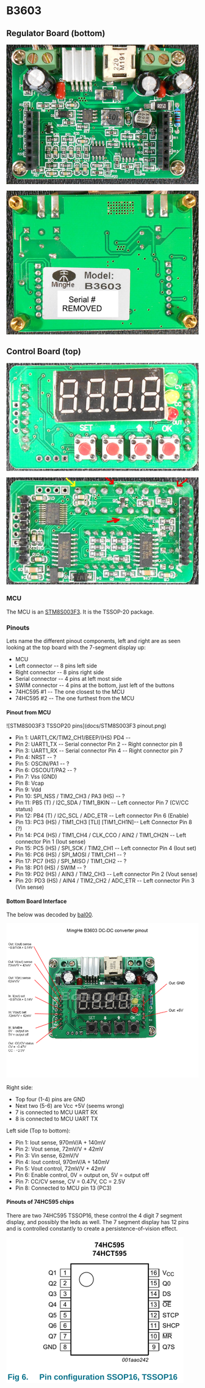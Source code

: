 # B3603

## Regulator Board (bottom)

![Bottom Board Side 1](docs/BottomBoardSide1.jpg)

![Bottom Board Side 2](docs/BottomBoardSide2.jpg)

## Control Board (top)

![Top Board Side 1](docs/TopBoardSide1.jpg)

![Top Board Side 2](docs/TopBoardSide2.jpg)


### MCU

The MCU is an [STM8S003F3](http://www.st.com/web/catalog/mmc/FM141/SC1244/SS1010/LN2/PF251792). It is the TSSOP-20 package.

### Pinouts

Lets name the different pinout components, left and right are as seen looking at the top board with the 7-segment display up:

* MCU
* Left connector -- 8 pins left side
* Right connector -- 8 pins right side
* Serial connector -- 4 pins at left most side
* SWIM connector -- 4 pins at the bottom, just left of the buttons
* 74HC595 #1 -- The one closest to the MCU
* 74HC595 #2 -- The one furthest from the MCU

#### Pinout from MCU

![STM8S003F3 TSSOP20 pins](docs/STM8S003F3 pinout.png)

* Pin 1: UART1\_CK/TIM2\_CH1/BEEP/(HS) PD4 -- 
* Pin 2: UART1\_TX -- Serial connector Pin 2 -- Right connector pin 8
* Pin 3: UART1\_RX -- Serial connector Pin 4 -- Right connector pin 7
* Pin 4: NRST -- ?
* Pin 5: OSCIN/PA1 -- ?
* Pin 6: OSCOUT/PA2 -- ?
* Pin 7: Vss (GND)
* Pin 8: Vcap
* Pin 9: Vdd
* Pin 10: SPI\_NSS / TIM2\_CH3 / PA3 (HS) -- ?
* Pin 11: PB5 (T) / I2C\_SDA / TIM1\_BKIN -- Left connector Pin 7 (CV/CC status)
* Pin 12: PB4 (T) / I2C\_SCL / ADC\_ETR -- Left connector Pin 6 (Enable)
* Pin 13: PC3 (HS) / TIM1\_CH3 [TLI] [TIM1_CH1N]-- Left Connector Pin 8 (?)
* Pin 14: PC4 (HS) / TIM1\_CH4 / CLK\_CCO / AIN2 / TIM1\_CH2N -- Left connector Pin 1 (Iout sense)
* Pin 15: PC5 (HS) / SPI\_SCK / TIM2\_CH1 -- Left connector Pin 4 (Iout set)
* Pin 16: PC6 (HS) / SPI\_MOSI / TIM1\_CH1 -- ?
* Pin 17: PC7 (HS) / SPI\_MISO / TIM1\_CH2 -- ?
* Pin 18: PD1 (HS) / SWIM -- ?
* Pin 19: PD2 (HS) / AIN3 / TIM2\_CH3 -- Left connector Pin 2 (Vout sense)
* Pin 20: PD3 (HS) / AIN4 / TIM2\_CH2 / ADC\_ETR -- Left connector Pin 3 (Vin sense)

#### Bottom Board Interface

The below was decoded by [bal00](http://www.reddit.com/r/arduino/comments/2so02f/can_anyone_recommend_a_cheap_cheerful_bench_power/cnrjdxo).

![Control pinouts](docs/control_pinouts.png)

Right side:

* Top four (1-4) pins are GND
* Next two (5-6) are Vcc +5V (seems wrong)
* 7 is connected to MCU UART RX
* 8 is connected to MCU UART TX

Left side (Top to bottom):

* Pin 1: Iout sense, 970mV/A + 140mV
* Pin 2: Vout sense, 72mV/V + 42mV
* Pin 3: Vin sense, 62mV/V
* Pin 4: Iout control, 970mV/A + 140mV
* Pin 5: Vout control, 72mV/V + 42mV
* Pin 6: Enable control, 0V = output on, 5V = output off
* Pin 7: CC/CV sense, CV = 0.47V, CC = 2.5V
* Pin 8: Connected to MCU pin 13 (PC3)

#### Pinouts of 74HC595 chips

There are two 74HC595 TSSOP16, these control the 4 digit 7 segment display, and possibly the leds as well. The 7 segment display has 12 pins and is controlled constantly to create a persistence-of-vision effect.

![74HC595 pinout](docs/74HC595_TSSOP16.png)
